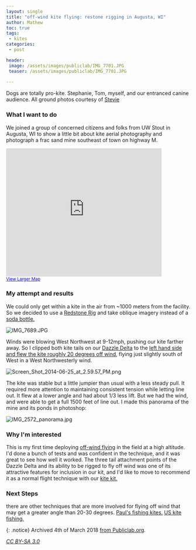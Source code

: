 ```yaml
---
layout: single
title: "off-wind kite flying: restone rigging in Augusta, WI"
author: Mathew
toc: true
tags:
 - kites
categories: 
 - post

header:
 image: /assets/images/publiclab/IMG_7701.JPG
 teaser: /assets/images/publiclab/IMG_7701.JPG
 
---
```


Dogs are totally pro-kite.  Stephanie, Tom, myself, and our entranced canine audience.  All ground photos courtesy of [Stevie](http://publiclab.org/profile/stevie)

### What I want to do
We joined a group of concerned citizens and folks from UW Stout in Augusta, WI to show a little bit about kite aerial photography and photograph a frac sand mine southeast of town on highway M.

<iframe width="425" height="350" frameborder="0" scrolling="no" marginheight="0" marginwidth="0" src="https://maps.google.com/maps?f=q&amp;source=s_q&amp;hl=en&amp;geocode=&amp;q=augusta+wisconsin&amp;aq=&amp;sll=45.543408,-122.654422&amp;sspn=0.304894,0.52597&amp;t=h&amp;ie=UTF8&amp;hq=&amp;hnear=Augusta,+Eau+Claire+County,+Wisconsin&amp;ll=44.680239,-91.119875&amp;spn=0.010915,0.019312&amp;z=14&amp;output=embed"></iframe><br /><small><a href="https://maps.google.com/maps?f=q&amp;source=embed&amp;hl=en&amp;geocode=&amp;q=augusta+wisconsin&amp;aq=&amp;sll=45.543408,-122.654422&amp;sspn=0.304894,0.52597&amp;t=h&amp;ie=UTF8&amp;hq=&amp;hnear=Augusta,+Eau+Claire+County,+Wisconsin&amp;ll=44.680239,-91.119875&amp;spn=0.010915,0.019312&amp;z=14" style="color:#0000FF;text-align:left">View Larger Map</a></small>

### My attempt and results

We could only get within a kite in the air from ~1000 meters from the facility. So we decided to use a [Redstone Rig](http://publiclab.org/notes/cfastie/04-15-2014/pierre-s-plastic-picavet) and take oblique imagery instead of a [soda bottle.](/post/rubber-band-and-pet-bottle-camera-rig/)

![IMG_7689.JPG](/assets/images/publiclab/IMG_7689.JPG)

Winds were blowing West Northwest at 9-12mph, pushing our kite farther away.  So I clipped both kite tails on our [Dazzle Delta](http://store.publiclab.org/collections/mapping/products/kite-mapping-pack) to the [left hand side and flew the kite roughly 20 degrees off wind](/notes/mathew/2-14-2013/flying-wind-dazzle-delta), flying just slightly south of West in a West Northwesterly wind. 

![Screen_Shot_2014-06-25_at_2.59.57_PM.png](/assets/images/publiclab/Screen_Shot_2014-06-25_at_2.59.57_PM.png)

The kite was stable but a little jumpier than usual with a less steady pull.  It required more attention to maintaining consistent tension while letting line out.  It flew at a lower angle and had about 1/3 less lift.  But we had the wind, and were able to get a full 1500 feet of line out.  I made this panorama of the mine and its ponds in photoshop:

![IMG_2572_panorama.jpg](/assets/images/publiclab/IMG_2572_panorama.jpg)

### Why I'm interested
This is my first time deploying [off-wind flying](http://publiclab.org/notes/mathew/2-14-2013/flying-wind-dazzle-delta) in the field at a high altitude.  I'd done a bunch of tests and was confident in the technique, and it was great to see how well it worked.  The three tail attachment points of the Dazzle Delta and its ability to be rigged to fly off wind was one of its attractive features for inclusion in our kit, and I'd like to move to recommend it as a normal flight technique with our [kite kit.](http://store.publiclab.org/collections/mapping/products/kite-mapping-pack)

### Next Steps
there are other techniques that are more involved for flying off wind that may get a greater angle than 20-30 degrees.
[Paul's fishing kites.](http://publiclab.org/notes/mathew/2-1-2013/how-pauls-fishing-kites-flys-wind)
[US kite fishing.](http://publiclab.org/notes/mathew/2-1-2013/american-kite-fishing-low-tech-kite-balloon-hybrid)

{: .notice} 
Archived 4th of March 2018 [from Publiclab.org](https://publiclab.org/notes/mathew/06-25-2014/off-wind-kite-flying-redstone-rigging-in-augusta-wi).

*[CC BY-SA 3.0](https://creativecommons.org/licenses/by-sa/3.0/)*